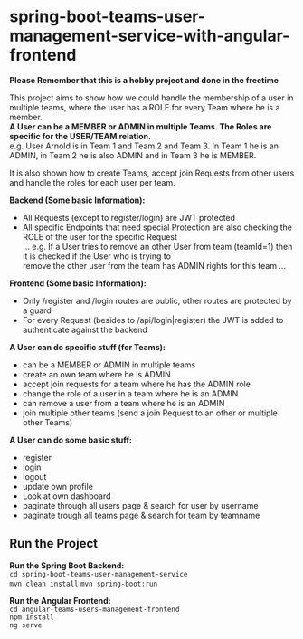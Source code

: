 # spring-boot-teams-user-management-service-with-angular-frontend

**Please Remember that this is a hobby project and done in the freetime**

This project aims to show how we could handle the membership of a user in multiple teams, where the user has a ROLE for every Team where he is a member.  
**A User can be a MEMBER or ADMIN in multiple Teams. The Roles are specific for the USER/TEAM relation.**  
e.g. User Arnold is in Team 1 and Team 2 and Team 3. In Team 1 he is an ADMIN, in Team 2 he is also ADMIN and in Team 3 he is MEMBER.

It is also shown how to create Teams, accept join Requests from other users and handle the roles for each user per team.

**Backend (Some basic Information):**
- All Requests (except to register/login) are JWT protected
- All specific Endpoints that need special Protection are also checking the ROLE of the user for the specific Request  
  ... e.g. If a User tries to remove an other User from team (teamId=1) then it is checked if the User who is trying to   
  remove the other user from the team has ADMIN rights for this team ...

**Frontend (Some basic Information):**
- Only /register and /login routes are public, other routes are protected by a guard
- For every Request (besides to /api/login|register) the JWT is added to authenticate against the backend

**A User can do specific stuff (for Teams):**
- can be a MEMBER or ADMIN in multiple teams
- create an own team where he is ADMIN
- accept join requests for a team where he has the ADMIN role
- change the role of a user in a team where he is an ADMIN
- can remove a user from a team where he is an ADMIN
- join multiple other teams (send a join Request to an other or multiple other Teams)

**A User can do some basic stuff:**
- register
- login
- logout
- update own profile
- Look at own dashboard
- paginate through all users page & search for user by username
- paginate trough all teams page & search for team by teamname

## Run the Project
**Run the Spring Boot Backend:**  
`cd spring-boot-teams-user-management-service`  
`mvn clean install`
`mvn spring-boot:run`  
  
**Run the Angular Frontend:**  
`cd angular-teams-users-management-frontend`  
`npm install`  
`ng serve`
